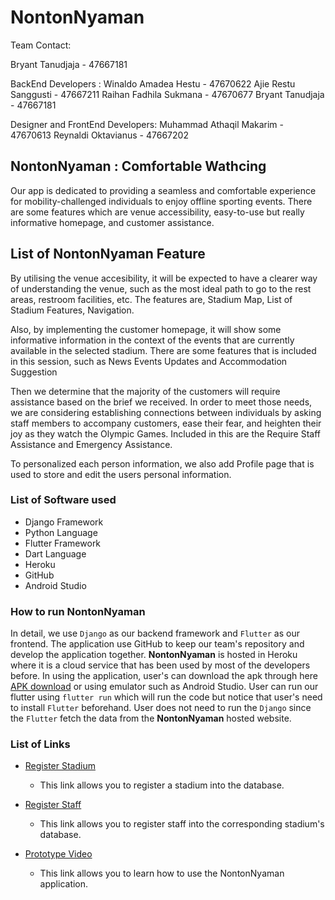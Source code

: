 # NontonNyaman

Team Contact:

Bryant Tanudjaja - 47667181

BackEnd Developers :
Winaldo Amadea Hestu - 47670622
Ajie Restu Sanggusti  - 47667211
Raihan Fadhila Sukmana - 47670677
Bryant Tanudjaja - 47667181

Designer and FrontEnd Developers: 
Muhammad Athaqil Makarim - 47670613
Reynaldi Oktavianus - 47667202

## NontonNyaman : Comfortable Wathcing
Our app is dedicated to providing a seamless and comfortable experience for mobility-challenged individuals to enjoy offline sporting events. There are some features which are venue accessibility, easy-to-use but really informative homepage, and customer assistance. 


## List of NontonNyaman Feature
By utilising the venue accesibility, it will be expected to have a clearer way of understanding the venue, such as the most ideal path to go to the rest areas, restroom facilities, etc. The features are, Stadium Map, List of Stadium Features, Navigation.

Also, by implementing the customer homepage, it will show some informative information in the context of the events that are currently available in the selected stadium. There are some features that is included in this session, such as News Events Updates and Accommodation Suggestion

Then we determine that the majority of the customers will require assistance based on the brief we received. In order to meet those needs, we are considering establishing connections between individuals by asking staff members to accompany customers, ease their fear, and heighten their joy as they watch the Olympic Games. Included in this are the Require Staff Assistance and Emergency Assistance.

To personalized each person information, we also add Profile page that is used to store and edit the users personal information.

### List of Software used
- Django Framework
- Python Language
- Flutter Framework
- Dart Language
- Heroku
- GitHub
- Android Studio

### How to run NontonNyaman
In detail, we use `Django` as our backend framework and `Flutter` as our frontend. The application use GitHub to keep our team's repository and develop the application together. **NontonNyaman** is hosted in Heroku where it is a cloud service that has been used by most of the developers before. In using the application, user's can download the apk through here [APK download](https://github.com/livestream-deco/NontonNyaman/releases/download/v2.0/app-arm64-v8a-release.apk) or using emulator such as Android Studio. User can run our flutter using `flutter run` which will run the code but notice that user's need to install `Flutter` beforehand. User does not need to run the `Django` since the `Flutter` fetch the data from the **NontonNyaman** hosted website.

### List of Links

- [Register Stadium](https://nonton-nyaman-cbfc2703b99d.herokuapp.com/stadium/add-stadium/)
  - This link allows you to register a stadium into the database.

- [Register Staff](https://nonton-nyaman-cbfc2703b99d.herokuapp.com/user/register-staff/)
  - This link allows you to register staff into the corresponding stadium's database.
    
- [Prototype Video](https://drive.google.com/file/d/1HyYmG7-X6ahRnmdYaVFehdnlFIzRVxrH/view?usp=share_link)
  - This link allows you to learn how to use the NontonNyaman application.  

